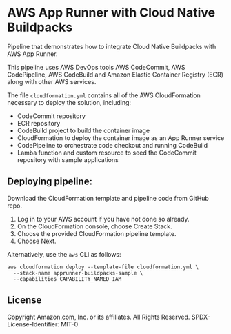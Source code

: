 # AWS App Runner with Cloud Native Buildpacks

Pipeline that demonstrates how to integrate Cloud Native Buildpacks with AWS App Runner.

This pipeline uses AWS DevOps tools AWS CodeCommit, AWS CodePipeline, AWS CodeBuild and Amazon Elastic Container Registry (ECR) along with other AWS services.

The file `cloudformation.yml` contains all of the AWS CloudFormation necessary to deploy the solution, including:
- CodeCommit repository
- ECR repository
- CodeBuild project to build the container image
- CloudFormation to deploy the container image as an App Runner service
- CodePipeline to orchestrate code checkout and running CodeBuild
- Lamba function and custom resource to seed the CodeCommit repository with sample applications

## Deploying pipeline:
Download the CloudFormation template and pipeline code from GitHub repo.

1.	Log in to your AWS account if you have not done so already. 
2.	On the CloudFormation console, choose Create Stack. 
3.	Choose the provided CloudFormation pipeline template. 
4.	Choose Next.

Alternatively, use the `aws` CLI as follows:

```
aws cloudformation deploy --template-file cloudformation.yml \
  --stack-name apprunner-buildpacks-sample \
  --capabilities CAPABILITY_NAMED_IAM
```

## License

Copyright Amazon.com, Inc. or its affiliates. All Rights Reserved.
SPDX-License-Identifier: MIT-0
